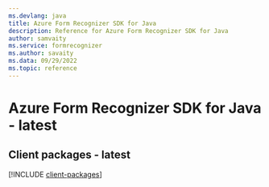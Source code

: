 ```yaml
---
ms.devlang: java
title: Azure Form Recognizer SDK for Java
description: Reference for Azure Form Recognizer SDK for Java
author: samvaity
ms.service: formrecognizer
ms.author: savaity
ms.data: 09/29/2022
ms.topic: reference
---
```

# Azure Form Recognizer SDK for Java - latest

## Client packages - latest
[!INCLUDE [client-packages](form-recognizer-client-index.md)]